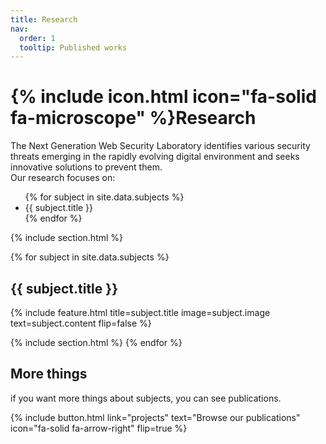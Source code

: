 ```yaml
---
title: Research
nav:
  order: 1
  tooltip: Published works
---
```


# {% include icon.html icon="fa-solid fa-microscope" %}Research

<div>
The Next Generation Web Security Laboratory identifies various security threats emerging in the rapidly evolving digital environment and seeks innovative solutions to prevent them.

</div>

<span>
Our research focuses on:
</span>

<ul>
  {% for subject in site.data.subjects %}
    <li>{{ subject.title }}</li>
  {% endfor %}
</ul>


{% include section.html %}

{% for subject in site.data.subjects %}
  <h2>{{ subject.title }}</h2>
  {% 
  include feature.html 
  title=subject.title 
  image=subject.image 
  text=subject.content 
  flip=false
  %}

  {% include section.html %}
{% endfor %}

## More things
if you want more things about subjects, you can see publications.

{%
  include button.html
  link="projects"
  text="Browse our publications"
  icon="fa-solid fa-arrow-right"
  flip=true
%}




